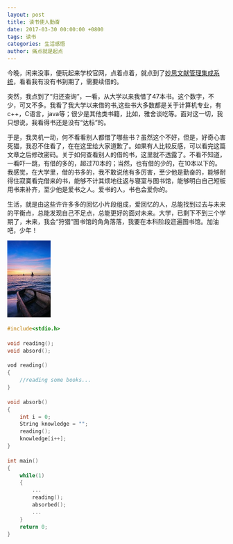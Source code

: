 ```yaml
---
layout: post
title: 读书使人勤奋
date: 2017-03-30 00:00:00 +0800
tags: 读书
categories: 生活感悟
author: 痛点就是起点
---
```

今晚，闲来没事，便玩起来学校官网，点着点着，就点到了[妙思文献管理集成系统](http://192.168.12.36/index.asp)，看看我有没有书到期了，需要续借的。

突然，我点到了“归还查询”，一看，从大学以来我借了47本书。这个数字，不少，可又不多。我看了我大学以来借的书,这些书大多数都是关于计算机专业，有c++，C语言，java等；很少是其他类书籍，比如，雅舍谈吃等。面对这一切，我只想说，我看得书还是没有“达标”的。

于是，我灵机一动，何不看看别人都借了哪些书？虽然这个不好，但是，好奇心害死猫，我忍不住看了，在在这里给大家道歉了。如果有人比较反感，可以看完这篇文章之后修改密码。关于如何查看别人的借的书，这里就不透露了。不看不知道，一看吓一跳，有借的多的，超过70本的；当然，也有借的少的，在10本以下的。我感觉，在大学里，借的书多的，我不敢说他有多厉害，至少他是勤奋的，能够耐得住寂寞看完借来的书，能够不计其烦地往返与寝室与图书馆，能够明白自己短板用书来补齐，至少他是爱书之人。爱书的人，书也会爱你的。

生活，就是由这些许许多多的回忆小片段组成，爱回忆的人，总能找到过去与未来的平衡点，总能发现自己不足点，总能更好的面对未来。大学，已剩下不到三个学期了，未来，我会“狩猎”图书馆的角角落落，我要在本科阶段逛遍图书馆。加油吧，少年！

![](/images/2017/upu9TWJL9j_VnwxhyhoYjzXS.jpg)

```c
#include<stdio.h>

void reading();
void absord();

vod reading()
{
	//reading some books...
}

void absorb()
{
	int i = 0;
	String knowledge = "";
	reading();
	knowledge[i++];
}

int main()
{
	while(1)
    {
    	...
    	reading();
        absorbed();
        ...
    }
    return 0;
}
```
